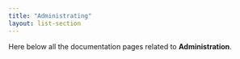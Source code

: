 ```yaml
---
title: "Administrating"
layout: list-section
---
```


Here below all the documentation pages related to **Administration**.
